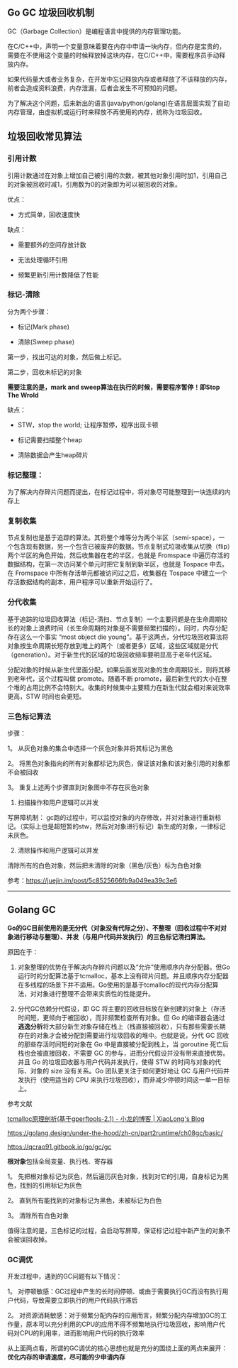 ## Go GC 垃圾回收机制

GC（Garbage Collection）是编程语言中提供的内存管理功能。

在C/C++中，声明一个变量意味着要在内存中申请一块内存，但内存是宝贵的，需要在不使用这个变量的时候释放掉这块内存，在C/C++中，需要程序员手动释放内存。

如果代码量大或者业务复杂，在开发中忘记释放内存或者释放了不该释放的内存，前者会造成资料浪费，内存泄漏，后者会发生不可预知的问题。

为了解决这个问题，后来新出的语言(java/python/golang)在语言层面实现了自动内存管理，由虚拟机或运行时来释放不再使用的内存，统称为垃圾回收。

## 垃圾回收常见算法

### 引用计数

引用计数通过在对象上增加自己被引用的次数，被其他对象引用时加1，引用自己的对象被回收时减1，引用数为0的对象即为可以被回收的对象。

优点：

- 方式简单，回收速度快

缺点：

- 需要额外的空间存放计数

- 无法处理循环引用

- 频繁更新引用计数降低了性能

### 标记-清除

分为两个步骤：

- 标记(Mark phase)

- 清除(Sweep phase)

第一步，找出可达的对象，然后做上标记。

第二步，回收未标记的对象

**需要注意的是，mark and sweep算法在执行的时候，需要程序暂停！即Stop The Wrold**

缺点：

- STW，stop the world; 让程序暂停，程序出现卡顿

- 标记需要扫描整个heap

- 清除数据会产生heap碎片



### 标记整理：

为了解决内存碎片问题而提出，在标记过程中，将对象尽可能整理到一块连续的内存上



### 复制收集

节点复制也是基于追踪的算法。其将整个堆等分为两个半区（semi-space），一个包含现有数据，另一个包含已被废弃的数据。节点复制式垃圾收集从切换（flip）两个半区的角色开始，然后收集器在老的半区，也就是 Fromspace 中遍历存活的数据结构，在第一次访问某个单元时把它复制到新半区，也就是 Tospace 中去。在 Fromspace 中所有存活单元都被访问过之后，收集器在 Tospace 中建立一个存活数据结构的副本，用户程序可以重新开始运行了。

### 分代收集

基于追踪的垃圾回收算法（标记-清扫、节点复制）一个主要问题是在生命周期较长的对象上浪费时间（长生命周期的对象是不需要频繁扫描的）。同时，内存分配存在这么一个事实 “most object die young”。基于这两点，分代垃圾回收算法将对象按生命周期长短存放到堆上的两个（或者更多）区域，这些区域就是分代（generation）。对于新生代的区域的垃圾回收频率要明显高于老年代区域。

分配对象的时候从新生代里面分配，如果后面发现对象的生命周期较长，则将其移到老年代，这个过程叫做 promote。随着不断 promote，最后新生代的大小在整个堆的占用比例不会特别大。收集的时候集中主要精力在新生代就会相对来说效率更高，STW 时间也会更短。

### 三色标记算法

步骤：

1。 从灰色对象的集合中选择一个灰色对象并将其标记为黑色

2。 将黑色对象指向的所有对象都标记为灰色，保证该对象和该对象引用的对象都不会被回收

3。 重复上述两个步骤直到对象图中不存在灰色对象

1. 扫描操作和用户逻辑可以并发

写屏障机制： gc跑的过程中，可以监控对象的内存修改，并对对象进行重新标记。（实际上也是超短暂的stw，然后对对象进行标记）新生成的对象，一律标记未灰色。

2. 清除操作和用户逻辑可以并发

清除所有的白色对象，然后把未清除的对象（黑色/灰色）标为白色对象

参考：https://juejin.im/post/5c8525666fb9a049ea39c3e6

---

## Golang GC

**Go的GC目前使用的是无分代（对象没有代际之分）、不整理（回收过程中不对对象进行移动与整理）、并发（与用户代码并发执行）的三色标记清扫算法。**



原因在于：

1. 对象整理的优势在于解决内存碎片问题以及“允许”使用顺序内存分配器。但Go运行时的分配算法基于tcmalloc，基本上没有碎片问题。并且顺序内存分配器在多线程的场景下并不适用。Go使用的是基于tcmalloc的现代内存分配算法，对对象进行整理不会带来实质性的性能提升。

2. 分代GC依赖分代假设，即 GC 将主要的回收目标放在新创建的对象上（存活时间短，更倾向于被回收），而非频繁检查所有对象。但 Go 的编译器会通过**逃逸分析**将大部分新生对象存储在栈上（栈直接被回收），只有那些需要长期存在的对象才会被分配到需要进行垃圾回收的堆中。也就是说，分代 GC 回收的那些存活时间短的对象在 Go 中是直接被分配到栈上，当 goroutine 死亡后栈也会被直接回收，不需要 GC 的参与，进而分代假设并没有带来直接优势。并且 Go 的垃圾回收器与用户代码并发执行，使得 STW 的时间与对象的代际、对象的 size 没有关系。Go 团队更关注于如何更好地让 GC 与用户代码并发执行（使用适当的 CPU 来执行垃圾回收），而非减少停顿时间这一单一目标上。



参考文献

[tcmalloc原理剖析(基于gperftools-2.1) - 小龙的博客 | XiaoLong's Blog](http://gao-xiao-long.github.io/2017/11/25/tcmalloc/)

https://golang.design/under-the-hood/zh-cn/part2runtime/ch08gc/basic/

https://qcrao91.gitbook.io/go/gc/gc



**根对象**包括全局变量、执行栈、寄存器

1。 先把根对象标记为灰色，然后遍历灰色对象，找到对它的引用，自身标记为黑色，找到的引用标记为灰色

2。 直到所有能找到的对象标记为黑色，未被标记为白色

3。 清除所有白色对象



值得注意的是，三色标记的过程，会启动写屏障，保证标记过程中新产生的对象不会被误回收掉。



### GC调优

开发过程中，遇到的GC问题有以下情况：

1。 对停顿敏感：GC过程中产生的长时间停顿、或由于需要执行GC而没有执行用户代码，导致需要立即执行的用户代码执行滞后

2。 对资源消耗敏感：对于频繁分配内存的应用而言，频繁分配内存增加GC的工作量，原本可以充分利用的CPU的应用不得不频繁地执行垃圾回收，影响用户代码对CPU的利用率，进而影响用户代码的执行效率



从上面两点看，所谓的GC调优的核心思想也就是充分的围绕上面的两点来展开：**优化内存的申请速度，尽可能的少申请内存**
